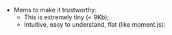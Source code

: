 * Mems to make it trustworthy:
	* This is extremely tiny (< 9Kb);
	* Intuitive, easy to understand, flat (like moment.js): <a class="popupper" data-type="tooltip" href="" title="tooltip-content"></a>